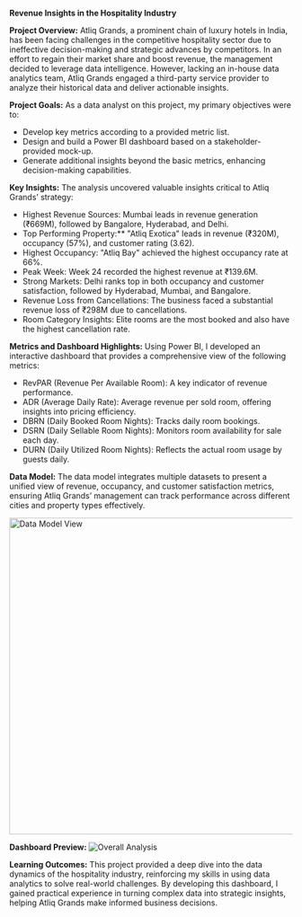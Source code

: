 **Revenue Insights in the Hospitality Industry**


**Project Overview:** Atliq Grands, a prominent chain of luxury hotels in India, has been facing challenges in the competitive hospitality sector due to ineffective decision-making and strategic advances by competitors. In an effort to regain their market share and boost revenue, the management decided to leverage data intelligence. However, lacking an in-house data analytics team, Atliq Grands engaged a third-party service provider to analyze their historical data and deliver actionable insights.

**Project Goals:** As a data analyst on this project, my primary objectives were to:

- Develop key metrics according to a provided metric list.
- Design and build a Power BI dashboard based on a stakeholder-provided mock-up.
- Generate additional insights beyond the basic metrics, enhancing decision-making capabilities.

**Key Insights:** The analysis uncovered valuable insights critical to Atliq Grands’ strategy:

- Highest Revenue Sources: Mumbai leads in revenue generation (₹669M), followed by Bangalore, Hyderabad, and Delhi.
- Top Performing Property:** "Atliq Exotica" leads in revenue (₹320M), occupancy (57%), and customer rating (3.62).
- Highest Occupancy: "Atliq Bay" achieved the highest occupancy rate at 66%.
- Peak Week: Week 24 recorded the highest revenue at ₹139.6M.
- Strong Markets: Delhi ranks top in both occupancy and customer satisfaction, followed by Hyderabad, Mumbai, and Bangalore.
- Revenue Loss from Cancellations: The business faced a substantial revenue loss of ₹298M due to cancellations.
- Room Category Insights: Elite rooms are the most booked and also have the highest cancellation rate.

**Metrics and Dashboard Highlights:** Using Power BI, I developed an interactive dashboard that provides a comprehensive view of the following metrics:

- RevPAR (Revenue Per Available Room): A key indicator of revenue performance.
- ADR (Average Daily Rate): Average revenue per sold room, offering insights into pricing efficiency.
- DBRN (Daily Booked Room Nights): Tracks daily room bookings.
- DSRN (Daily Sellable Room Nights): Monitors room availability for sale each day.
- DURN (Daily Utilized Room Nights): Reflects the actual room usage by guests daily.

**Data Model:** The data model integrates multiple datasets to present a unified view of revenue, occupancy, and customer satisfaction metrics, ensuring Atliq Grands’ management can track performance across different cities and property types effectively.

<img width="564" alt="Data Model View" src="https://github.com/user-attachments/assets/27f93bb6-9125-4e72-8c44-d2c1144b3095">

**Dashboard Preview:**
![Overall Analysis](https://github.com/user-attachments/assets/9fb0f469-3631-4f63-9403-e913545d4c52)

**Learning Outcomes:** This project provided a deep dive into the data dynamics of the hospitality industry, reinforcing my skills in using data analytics to solve real-world challenges. By developing this dashboard, I gained practical experience in turning complex data into strategic insights, helping Atliq Grands make informed business decisions.


